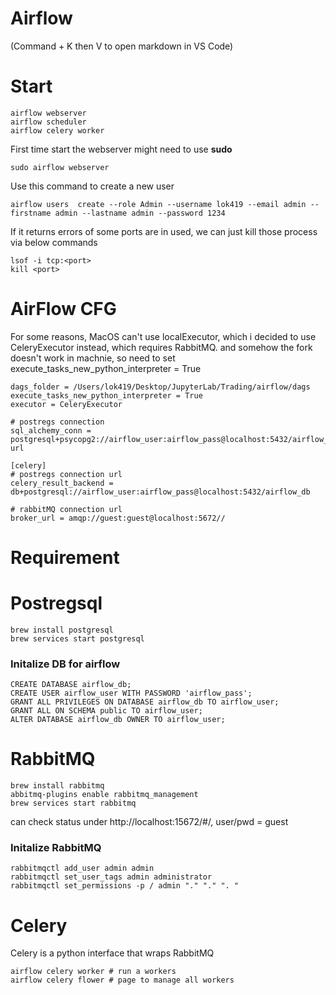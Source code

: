 # Airflow

(Command + K then V to open markdown in VS Code)

# Start
``` 
airflow webserver
airflow scheduler
airflow celery worker
```

First time start the webserver might need to use <b>sudo</b>
```
sudo airflow webserver
```

Use this command to create a new user
```
airflow users  create --role Admin --username lok419 --email admin --firstname admin --lastname admin --password 1234
```

If it returns errors of some ports are in used, we can just kill those process via below commands
```
lsof -i tcp:<port>
kill <port>
```

# AirFlow CFG
For some reasons, MacOS can't use localExecutor, which i decided to use CeleryExecutor instead, which requires RabbitMQ. and somehow the fork doesn't work in machnie, so need to set execute_tasks_new_python_interpreter = True
```
dags_folder = /Users/lok419/Desktop/JupyterLab/Trading/airflow/dags
execute_tasks_new_python_interpreter = True
executor = CeleryExecutor

# postregs connection 
sql_alchemy_conn = postgresql+psycopg2://airflow_user:airflow_pass@localhost:5432/airflow_db url

[celery]
# postregs connection url
celery_result_backend = db+postgresql://airflow_user:airflow_pass@localhost:5432/airflow_db 

# rabbitMQ connection url
broker_url = amqp://guest:guest@localhost:5672// 
```

# Requirement
# Postregsql
```
brew install postgresql
brew services start postgresql
```    

### Initalize DB for airflow
```
CREATE DATABASE airflow_db;
CREATE USER airflow_user WITH PASSWORD 'airflow_pass';
GRANT ALL PRIVILEGES ON DATABASE airflow_db TO airflow_user;
GRANT ALL ON SCHEMA public TO airflow_user;
ALTER DATABASE airflow_db OWNER TO airflow_user;
```

# RabbitMQ
```
brew install rabbitmq
abbitmq-plugins enable rabbitmq_management
brew services start rabbitmq
```

can check status under http://localhost:15672/#/, user/pwd = guest

### Initalize RabbitMQ
```
rabbitmqctl add_user admin admin
rabbitmqctl set_user_tags admin administrator
rabbitmqctl set_permissions -p / admin "." "." ". "
```

# Celery

Celery is a python interface that wraps RabbitMQ 

```
airflow celery worker # run a workers
airflow celery flower # page to manage all workers
```

